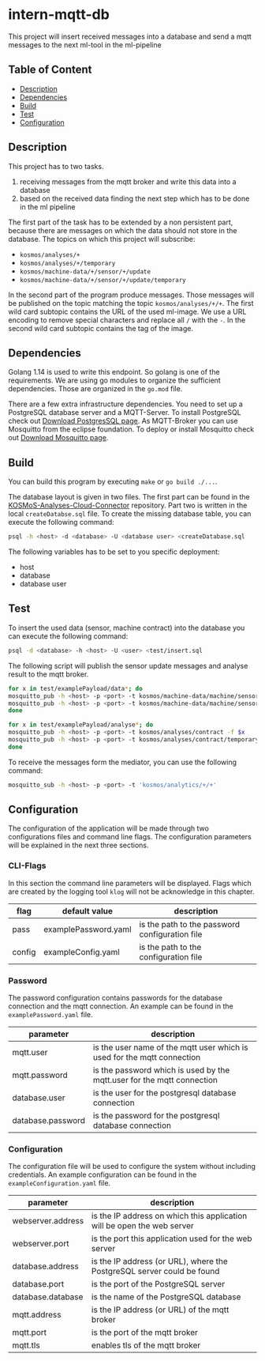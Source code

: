 # intern-mqtt-db

This project will insert received messages into a database and send a mqtt messages to the next ml-tool in the ml-pipeline

## Table of Content

- [Description](#description)
- [Dependencies](#dependencies)
- [Build](#build)
- [Test](#test)
- [Configuration](#configration)

## Description
This project has to two tasks.
1. receiving messages from the mqtt broker and write this data into a database
1. based on the received data finding the next step which has to be done in the ml pipeline

The first part of the task has to be extended by a non persistent part, because there are messages on which the data should not store in the
database. The topics on which this project will subscribe:
- `kosmos/analyses/+`
- `kosmos/analyses/+/temporary`
- `kosmos/machine-data/+/sensor/+/update`
- `kosmos/machine-data/+/sensor/+/update/temporary`

In the second part of the program produce messages. Those messages will be published on the topic matching the topic `kosmos/analyses/+/+`.
The first wild card subtopic contains the URL of the used ml-image. We use a URL encoding to remove special characters and replace all `/` with the `-`.
In the second wild card subtopic contains the tag of the image.

## Dependencies
Golang 1.14 is used to write this endpoint. So golang is 
one of the requirements. We are using go modules to organize the sufficient dependencies. Those
are organized in the `go.mod` file.

There are a few extra infrastructure dependencies. You need to set up a PostgreSQL database server 
and a MQTT-Server. To install PostgreSQL check out [Download PostgresSQL page](https://www.postgresql.org/download/). 
As MQTT-Broker you can use Mosquitto from the eclipse foundation. To deploy
or install Mosquitto check out [Download Mosquitto page](https://mosquitto.org/download/).

## Build 
You can build this program by executing `make` or `go build ./...`. 

The database layout is given in two files. The first part can be found in the  
[KOSMoS-Analyses-Cloud-Connector](https://gitlab.inovex.de/proj-kosmos/kosmos-analyses-cloud-connector) 
repository. Part two is written in the local
`createDatabse.sql` file. To create the missing database table, you can execute the following command:
```bash
psql -h <host> -d <database> -U <database user> <createDatabase.sql
```
The following variables has to be set to you specific deployment:
- host
- database
- database user

## Test
To insert the used data (sensor, machine contract) into the database you can execute the following command:
```bash
psql -d <database> -h <host> -U <user> <test/insert.sql
```

The following script will publish the sensor update messages and analyse result to the mqtt broker.
```bash
for x in test/examplePayload/data*; do
mosquitto_pub -h <host> -p <port> -t kosmos/machine-data/machine/sensor/sensor/update -f $x
mosquitto_pub -h <host> -p <port> -t kosmos/machine-data/machine/sensor/sensor/update/temporary -f $x
done

for x in test/examplePayload/analyse*; do
mosquitto_pub -h <host> -p <port> -t kosmos/analyses/contract -f $x
mosquitto_pub -h <host> -p <port> -t kosmos/analyses/contract/temporary -f $x
done
```

To receive the messages form the mediator, you can use the following command:
```bash
mosquitto_sub -h <host> -p <port> -t 'kosmos/analytics/+/+'
``` 

## Configuration
The configuration of the application will be made through two configurations files and command line flags. 
The configuration parameters will be explained in the next three sections.

### CLI-Flags
In this section the command line parameters will be displayed. Flags which are created by the logging tool `klog` will not be
acknowledge in this chapter.

| flag | default value | description |
|------|---------------|-------------|
| pass | examplePassword.yaml | is the path to the password configuration file |
| config | exampleConfig.yaml | is the path to the configuration file |

### Password
The password configuration contains passwords for the database connection and the mqtt connection. An example can be
found in the `examplePassword.yaml` file.

|parameter|description|
| ------- | --------- |
| mqtt.user | is the user name of the mqtt user which is used for the mqtt connection |
| mqtt.password | is the password which is used by the mqtt.user for the mqtt connection |
| database.user | is the user for the postgresql database connection |
| database.password | is the password for the postgresql database connection |

### Configuration
The configuration file will be used to configure the system without including credentials. An example configuration
can be found in the `exampleConfiguration.yaml` file.

| parameter | description |
| --------- | ----------- |
| webserver.address | is the IP address on which this application will be open the web server|
| webserver.port | is the port this application used for the web server |
| database.address | is the IP address (or URL), where the PostgreSQL server could be found |
| database.port | is the port of the PostgreSQL server |
| database.database | is the name of the PostgreSQL database |
| mqtt.address | is the IP address (or URL) of the mqtt broker |
| mqtt.port | is the port of the mqtt broker|
| mqtt.tls | enables tls of the mqtt broker |
